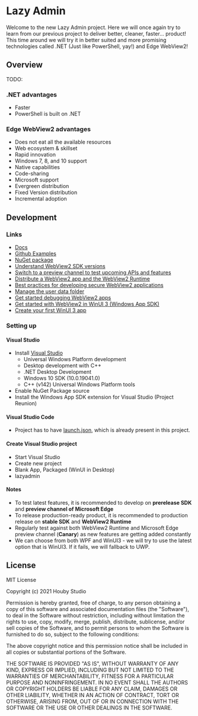 # Lazy Admin

Welcome to the new Lazy Admin project. Here we will once again try to learn from our previous project to deliver better, cleaner, faster... product!
This time around we will try it in better suited and more promising technologies called .NET (Just like PowerShell, yay!) and Edge WebView2!

## Overview

TODO:

### .NET advantages

* Faster
* PowerShell is built on .NET

### Edge WebView2 advantages

* Does not eat all the available resources
* Web ecosystem & skillset
* Rapid innovation
* Windows 7, 8, and 10 support
* Native capabilities
* Code-sharing
* Microsoft support
* Evergreen distribution
* Fixed Version distribution
* Incremental adoption

## Development

### Links

* [Docs](https://docs.microsoft.com/en-us/microsoft-edge/webview2/#get-started)
* [Github Examples](https://github.com/MicrosoftEdge/WebView2Samples#net-wpf-and-windows-forms)
* [NuGet package](https://www.nuget.org/packages/Microsoft.Web.WebView2)
* [Understand WebView2 SDK versions](https://docs.microsoft.com/en-us/microsoft-edge/webview2/concepts/versioning)
* [Switch to a preview channel to test upcoming APIs and features](https://docs.microsoft.com/en-us/microsoft-edge/webview2/how-to/set-preview-channel)
* [Distribute a WebView2 app and the WebView2 Runtime](https://docs.microsoft.com/en-us/microsoft-edge/webview2/concepts/distribution)
* [Best practices for developing secure WebView2 applications](https://docs.microsoft.com/en-us/microsoft-edge/webview2/concepts/security)
* [Manage the user data folder](https://docs.microsoft.com/en-us/microsoft-edge/webview2/concepts/user-data-folder)
* [Get started debugging WebView2 apps](https://docs.microsoft.com/en-us/microsoft-edge/webview2/how-to/debug?tabs=visualstudiocode)
* [Get started with WebView2 in WinUI 3 (Windows App SDK)](https://docs.microsoft.com/en-us/microsoft-edge/webview2/get-started/winui)
* [Create your first WinUI 3 app](https://docs.microsoft.com/en-us/windows/apps/winui/winui3/create-your-first-winui3-app?tabs=desktop-csharp)

### Setting up

#### Visual Studio

* Install [Visual Studio](https://docs.microsoft.com/en-us/windows/apps/windows-app-sdk/set-up-your-development-environment)
  * Universal Windows Platform development
  * Desktop development with C++
  * .NET Desktop Development
  * Windows 10 SDK (10.0.19041.0)
  * C++ (v142) Universal Windows Platform tools
* Enable NuGet Package source
* Install the Windows App SDK extension for Visual Studio (Project Reunion)

#### Visual Studio Code

* Project has to have [launch.json](launch.json), which is already present in this project.

#### Create Visual Studio project

* Start Visual Studio
* Create new project
* Blank App, Packaged (WinUI in Desktop)
* lazyadmin

#### Notes

* To test latest features, it is recommended to develop on **prerelease SDK** and **preview channel of Microsoft Edge**
* To release production-ready product, it is recommended to production release on **stable SDK** and **WebView2 Runtime**
* Regularly test against both WebView2 Runtime and Microsoft Edge preview channel (**Canary**) as new features are getting added constantly
* We can choose from both WPF and WinUI3 - we will try to use the latest option that is WinUI3. If it fails, we will fallback to UWP.

## License

MIT License

Copyright (c) 2021 Houby Studio

Permission is hereby granted, free of charge, to any person obtaining a copy
of this software and associated documentation files (the "Software"), to deal
in the Software without restriction, including without limitation the rights
to use, copy, modify, merge, publish, distribute, sublicense, and/or sell
copies of the Software, and to permit persons to whom the Software is
furnished to do so, subject to the following conditions:

The above copyright notice and this permission notice shall be included in all
copies or substantial portions of the Software.

THE SOFTWARE IS PROVIDED "AS IS", WITHOUT WARRANTY OF ANY KIND, EXPRESS OR
IMPLIED, INCLUDING BUT NOT LIMITED TO THE WARRANTIES OF MERCHANTABILITY,
FITNESS FOR A PARTICULAR PURPOSE AND NONINFRINGEMENT. IN NO EVENT SHALL THE
AUTHORS OR COPYRIGHT HOLDERS BE LIABLE FOR ANY CLAIM, DAMAGES OR OTHER
LIABILITY, WHETHER IN AN ACTION OF CONTRACT, TORT OR OTHERWISE, ARISING FROM,
OUT OF OR IN CONNECTION WITH THE SOFTWARE OR THE USE OR OTHER DEALINGS IN THE
SOFTWARE.
